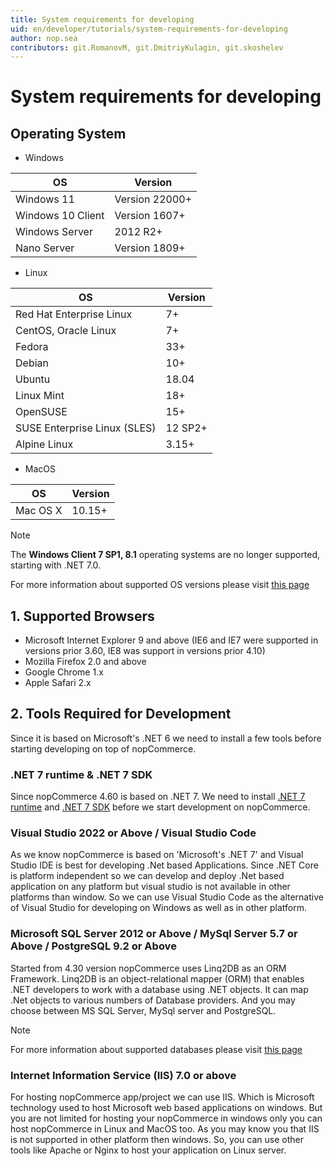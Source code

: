 ```yaml
---
title: System requirements for developing
uid: en/developer/tutorials/system-requirements-for-developing
author: nop.sea
contributors: git.RomanovM, git.DmitriyKulagin, git.skoshelev
---
```


# System requirements for developing

## Operating System

* Windows

| OS                | Version       |
| ----------------- | ------------- |
| Windows 11        | Version 22000+|
| Windows 10 Client | Version 1607+ |
| Windows Server    | 2012 R2+      |
| Nano Server       | Version 1809+ |

* Linux

| OS                           | Version             |
| ---------------------------- | ------------------- |
| Red Hat Enterprise Linux     | 7+                  |
| CentOS, Oracle Linux         | 7+                  |
| Fedora                       | 33+                 |
| Debian                       | 10+                 |
| Ubuntu                       | 18.04               |
| Linux Mint                   | 18+                 |
| OpenSUSE                     | 15+                 |
| SUSE Enterprise Linux (SLES) | 12 SP2+             |
| Alpine Linux                 | 3.15+               |

* MacOS

| OS       | Version |
| -------- | ------- |
| Mac OS X | 10.15+  |

> [!NOTE]
>
> The **Windows Client 7 SP1, 8.1** operating systems are no longer supported, starting with .NET 7.0.
>
> For more information about supported OS versions please visit [this page](https://github.com/dotnet/core/blob/main/release-notes/7.0/supported-os.md)

## 1. Supported Browsers

* Microsoft Internet Explorer 9 and above (IE6 and IE7 were supported in versions prior 3.60, IE8 was support in versions prior 4.10)
* Mozilla Firefox 2.0 and above
* Google Chrome 1.x
* Apple Safari 2.x

## 2. Tools Required for Development

Since it is based on Microsoft's .NET 6 we need to install a few tools before starting developing on top of nopCommerce.

### .NET 7 runtime & .NET 7 SDK

Since nopCommerce 4.60 is based on .NET 7. We need to install [.NET 7 runtime](https://dotnet.microsoft.com/en-us/download/dotnet/thank-you/runtime-aspnetcore-7.0.1-windows-x64-installer) and [.NET 7 SDK](https://dotnet.microsoft.com/en-us/download/dotnet/thank-you/sdk-7.0.101-windows-x64-installer) before we start development on nopCommerce.

### Visual Studio 2022 or Above / Visual Studio Code

As we know nopCommerce is based on 'Microsoft's .NET 7' and Visual Studio IDE is best for developing  .Net based Applications. Since .NET Core is platform independent so we can develop and deploy .Net based application on any platform but visual studio is not available in other platforms than window. So we can use Visual Studio Code as the alternative of Visual Studio for developing on Windows as well as in other platform.

### Microsoft SQL Server 2012 or Above / MySql Server 5.7 or Above / PostgreSQL 9.2 or Above

Started from 4.30 version nopCommerce uses Linq2DB as an ORM Framework. Linq2DB  is an object-relational mapper (ORM) that enables .NET developers to work with a database using .NET objects. It can map .Net objects to various numbers of Database providers. And you may choose between MS SQL Server, MySql server and PostgreSQL.

> [!NOTE]
>
> For more information about supported databases please visit [this page](https://linq2db.github.io/articles/general/databases.html)

### Internet Information Service (IIS) 7.0 or above

For hosting nopCommerce app/project we can use IIS. Which is Microsoft technology used to host Microsoft web based applications on windows. But you are not limited for hosting your nopCommerce in windows only you can host nopCommerce in Linux and MacOS too. As you may know you that IIS is not supported in other platform then windows. So, you can use other tools like Apache or Nginx to host your application on Linux server.
